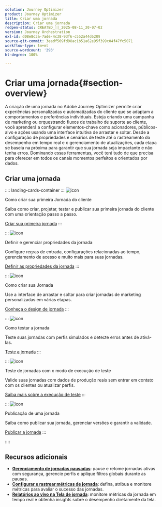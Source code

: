 ```yaml
---
solution: Journey Optimizer
product: Journey Optimizer
title: Criar uma jornada
description: Criar uma jornada
redpen-status: CREATED_||_2025-08-11_20-07-02
version: Journey Orchestration
exl-id: d08e8c3a-7ade-4c38-93f6-c552a44d6209
source-git-commit: 3eadf569fd98ac1b51a62e95f399c04f47fc5071
workflow-type: tm+mt
source-wordcount: '293'
ht-degree: 100%

---
```


# Criar uma jornada{#section-overview}

A criação de uma jornada no Adobe Journey Optimizer permite criar experiências personalizadas e automatizadas do cliente que se adaptam a comportamentos e preferências individuais. Esteja criando uma campanha de marketing ou orquestrando fluxos de trabalho de suporte ao cliente, você aprenderá a configurar elementos-chave como acionadores, públicos-alvo e ações usando uma interface intuitiva de arrastar e soltar. Desde a configuração de propriedades e cenários de teste até o rastreamento do desempenho em tempo real e o gerenciamento de atualizações, cada etapa se baseia na próxima para garantir que sua jornada seja impactante e não tenha erros. Dominando essas ferramentas, você terá tudo de que precisa para oferecer em todos os canais momentos perfeitos e orientados por dados.

## Criar uma jornada

:::: landing-cards-container
:::
![icon](https://cdn.experienceleague.adobe.com/icons/circle-play.svg?lang=pt-BR)

Como criar sua primeira Jornada do cliente

Saiba como criar, projetar, testar e publicar sua primeira jornada do cliente com uma orientação passo a passo.

[Criar sua primeira jornada](../using/building-journeys/journey-gs.md)
:::

:::
![icon](https://cdn.experienceleague.adobe.com/icons/gear.svg?lang=pt-BR)

Definir e gerenciar propriedades da jornada

Configure regras de entrada, configurações relacionadas ao tempo, gerenciamento de acesso e muito mais para suas jornadas.

[Definir as propriedades da jornada](../using/building-journeys/journey-properties.md)
:::

:::
![icon](https://cdn.experienceleague.adobe.com/icons/puzzle-piece.svg?lang=pt-BR)

Como criar sua Jornada

Use a interface de arrastar e soltar para criar jornadas de marketing personalizadas em várias etapas.

[Conheça o design de jornada](../using/building-journeys/using-the-journey-designer.md)
:::

:::
![icon](https://cdn.experienceleague.adobe.com/icons/list-check.svg?lang=pt-BR)

Como testar a jornada

Teste suas jornadas com perfis simulados e detecte erros antes de ativá-las.

[Teste a jornada](../using/building-journeys/testing-the-journey.md)
:::

:::
![icon](https://cdn.experienceleague.adobe.com/icons/screwdriver-wrench.svg?lang=pt-BR)

Teste de jornadas com o modo de execução de teste

Valide suas jornadas com dados de produção reais sem entrar em contato com os clientes ou atualizar perfis.

[Saiba mais sobre a execução de teste](../using/building-journeys/journey-dry-run.md)
:::

:::
![icon](https://cdn.experienceleague.adobe.com/icons/circle-play.svg?lang=pt-BR)

Publicação de uma jornada

Saiba como publicar sua jornada, gerenciar versões e garantir a validade.

[Publicar a jornada](../using/building-journeys/publishing-the-journey.md)
:::

::::


## Recursos adicionais

- **[Gerenciamento de jornadas pausadas](../using/building-journeys/journey-pause.md)**: pause e retome jornadas ativas com segurança, gerencie perfis e aplique filtros globais durante as pausas.
- **[Configurar e rastrear métricas de jornada](../using/building-journeys/success-metrics.md)**: defina, atribua e monitore métricas para avaliar o sucesso das jornadas.
- **[Relatórios ao vivo na Tela de jornada](../using/building-journeys/report-journey.md)**: monitore métricas da jornada em tempo real e obtenha insights sobre o desempenho diretamente da tela.
